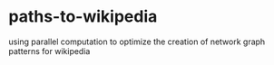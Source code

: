 paths-to-wikipedia
==================

using parallel computation to optimize the creation of network graph patterns for wikipedia

